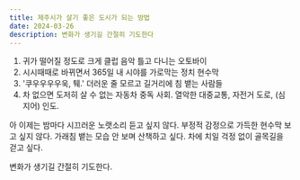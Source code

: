 ```yaml
---
title: 제주시가 살기 좋은 도시가 되는 방법
date: 2024-03-26
description: 변화가 생기길 간절히 기도한다
---
```

1. 귀가 떨어질 정도로 크게 클럽 음악 틀고 다니는 오토바이
2. 시시때때로 바뀌면서 365일 내 시야를 가로막는 정치 현수막
3. '쿠우우우우욱, 퉤.' 더러운 줄 모르고 길거리에 침 뱉는 사람들
4. 차 없으면 도저히 살 수 없는 자동차 중독 사회. 열악한 대중교통, 자전거 도로, (심지어) 인도.

아 이제는 밤마다 시끄러운 노랫소리 듣고 싶지 않다. 부정적 감정으로 가득한 현수막 보고 싶지 않다. 가래침 뱉는 모습 안 보며 산책하고 싶다. 차에 치일 걱정 없이 골목길을 걷고 싶다.

변화가 생기길 간절히 기도한다.